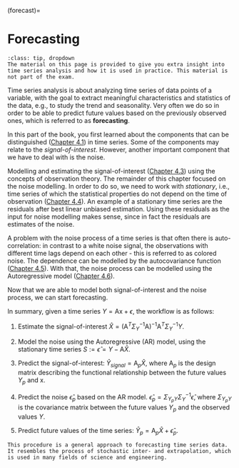 (forecast)=
# Forecasting

```{admonition} MUDE Exam Information
:class: tip, dropdown
The material on this page is provided to give you extra insight into time series analysis and how it is used in practice. This material is not part of the exam.
```

Time series analysis is about analyzing time series of data points of a variable, with the goal to extract meaningful characteristics and statistics of the data, e.g., to study the trend and seasonality. Very often we do so in order to be able to predict future values based on the previously observed ones, which is referred to as **forecasting**.

In this part of the book, you first learned about the components that can be distinguished ([Chapter 4.1](components)) in time series. Some of the components may relate to the *signal-of-interest*. However, another important component that we have to deal with is the noise.

Modelling and estimating the signal-of-interest ([Chapter 4.3](modelling_tsa)) using the concepts of observation theory. The remainder of this chapter focused on the noise modelling. In order to do so, we need to work with *stationary*, i.e., time series of which the statistical properties do not depend on the time of observation ([Chapter 4.4](stationary)). An example of a stationary time series are the residuals after best linear unbiased estimation. Using these residuals as the input for noise modelling makes sense, since in fact the residuals are estimates of the noise. 

A problem with the noise process of a time series is that often there is auto-correlation: in contrast to a white noise signal, the observations with different time lags depend on each other - this is referred to as colored noise. The dependence can be modelled by the autocovariance function ([Chapter 4.5](ACF)). With that, the noise process can be modelled using the Autoregressive model ([Chapter 4.6](AR)).

Now that we are able to model both signal-of-interest and the noise process, we can start forecasting.

In summary, given a time series $Y=\mathrm{Ax}+\epsilon$, the workflow is as follows:

1. Estimate the signal-of-interest $\hat{X}=(\mathrm{A}^T\Sigma_{Y}^{-1}\mathrm{A})^{-1}\mathrm{A}^T\Sigma_{Y}^{-1}Y$.

2. Model the noise using the Autoregressive (AR) model, using the stationary time series $S:=\hat{\epsilon}=Y-\mathrm{A}\hat{X}$.

3. Predict the signal-of-interest: $\hat{Y}_{signal}=\mathrm{A}_p\hat{X}$, where $\mathrm{A}_p$ is the design matrix describing the functional relationship between the future values $Y_p$ and $\mathrm{x}$.

4. Predict the noise $\hat{\epsilon}_p$ based on the AR model. $\hat{\epsilon}_p = \Sigma_{Y_pY}\Sigma_Y^{-1}\hat{\epsilon}$, where $\Sigma_{Y_pY}$ is the covariance matrix between the future values $Y_p$ and the observed values $Y$.

5. Predict future values of the time series: $\hat{Y}_p=\mathrm{A}_p\hat{X}+\hat{\epsilon}_p$.

```{note}
This procedure is a general approach to forecasting time series data. It resembles the process of stochastic inter- and extrapolation, which is used in many fields of science and engineering.
```

